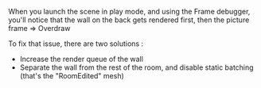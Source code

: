 When you launch the scene in play mode, and using the Frame debugger, you'll notice that the wall on the back gets rendered first, then the picture frame => Overdraw

To fix that issue, there are two solutions :
- Increase the render queue of the wall
- Separate the wall from the rest of the room, and disable static batching (that's the "RoomEdited" mesh)